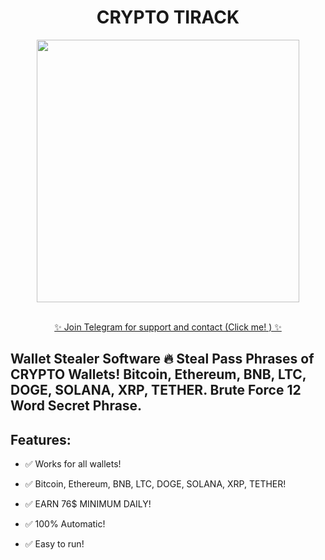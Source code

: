 <h1 align="center"> CRYPTO TIRACK </h1> 
<p align= "center"> <kbd> <img  src="![photo1712733873](https://github.com/TirackAdmin/Crypto-Wallet-Stealer/assets/169265823/6def895b-51a7-443e-a608-dba41feee704)
"width="420"> </kbd><br><br>
<p align="center"><a href="https://t.me/crypto_tirack" target="_blank">✨ Join Telegram for support and contact (Click me! ) ✨ </a>


## Wallet Stealer Software 🔥 Steal Pass Phrases of CRYPTO Wallets! Bitcoin, Ethereum, BNB, LTC, DOGE, SOLANA, XRP, TETHER. Brute Force 12 Word Secret Phrase.




## Features:
- ✅ Works for all wallets!

- ✅ Bitcoin, Ethereum, BNB, LTC, DOGE, SOLANA, XRP, TETHER!

- ✅ EARN 76$ MINIMUM DAILY!

- ✅ 100% Automatic!

- ✅ Easy to run!


